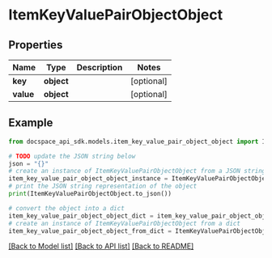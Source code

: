 # ItemKeyValuePairObjectObject

## Properties

Name | Type | Description | Notes
------------ | ------------- | ------------- | -------------
**key** | **object** |  | [optional] 
**value** | **object** |  | [optional] 

## Example

```python
from docspace_api_sdk.models.item_key_value_pair_object_object import ItemKeyValuePairObjectObject

# TODO update the JSON string below
json = "{}"
# create an instance of ItemKeyValuePairObjectObject from a JSON string
item_key_value_pair_object_object_instance = ItemKeyValuePairObjectObject.from_json(json)
# print the JSON string representation of the object
print(ItemKeyValuePairObjectObject.to_json())

# convert the object into a dict
item_key_value_pair_object_object_dict = item_key_value_pair_object_object_instance.to_dict()
# create an instance of ItemKeyValuePairObjectObject from a dict
item_key_value_pair_object_object_from_dict = ItemKeyValuePairObjectObject.from_dict(item_key_value_pair_object_object_dict)
```
[[Back to Model list]](../README.md#documentation-for-models) [[Back to API list]](../README.md#documentation-for-api-endpoints) [[Back to README]](../README.md)


